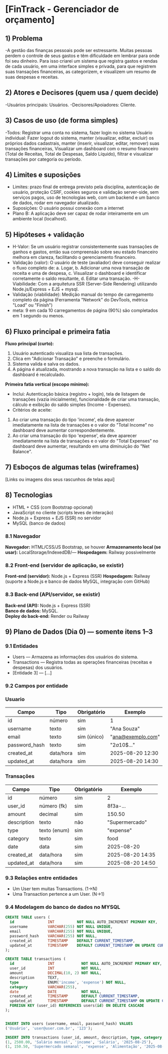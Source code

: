 # [FinTrack - Gerenciador de orçamento]
<!-- EXEMPLO: "AtendeAí — Fila de Ajuda em Sala" -->

## 1) Problema
<!--  A gestão das finanças pessoais pode ser estressante. Muitas pessoas perdem o controle de seus gastos e têm dificuldade em lembrar para onde foi seu dinheiro. Para isso criarei um sistema que registra gastos e rendas de cada usuário, em uma interface simples e privada, 
para que registrem suas transações financeiras, as categorizem, e visualizem um resumo de suas despesas e receitas. -->
-A gestão das finanças pessoais pode ser estressante. Muitas pessoas perdem o controle de seus gastos e têm dificuldade em lembrar para onde foi seu dinheiro. Para isso criarei um sistema que registra gastos e rendas de cada usuário, em uma interface simples e privada, 
para que registrem suas transações financeiras, as categorizem, e visualizem um resumo de suas despesas e receitas.

## 2) Atores e Decisores (quem usa / quem decide)
<!-- Liste papéis (não nomes).
     EXEMPLO:
     Usuários principais: Alunos da turma de Desenvolvimento Web
     Decisores/Apoiadores: Professores da disciplina; Coordenação do curso -->
-Usuários principais: Usuários. 
-Decisores/Apoiadores: Cliente. 

## 3) Casos de uso (de forma simples)
<!-- Formato "Ator: ações que pode fazer".
     DICA: Use "Manter (inserir, mostrar, editar, remover)" quando for CRUD.
     EXEMPLO:
     Todos: Logar/deslogar do sistema; Manter dados cadastrais
     Professor: Manter (inserir, mostrar, editar, remover) todos os chamados
     Aluno: Manter (inserir, mostrar, editar, remover) seus chamados -->
-Todos: Registrar uma conta no sistema, fazer login no sistema Usuário individual: Fazer logout do sistema, manter (visualizar, editar, excluir) os próprios dados cadastrais, manter (inserir, visualizar, editar, remover) suas transações financeiras, Visualizar um dashboard com o resumo financeiro (Total de Receitas, Total de Despesas, Saldo Líquido), filtrar e visualizar transações por categoria ou período.  

## 4) Limites e suposições
<!-- Simples assim:
     - Limites = regras/prazos/obrigações que você não controla.
     - Suposições = coisas que você espera ter e podem falhar.
     - Plano B = como você segue com a 1ª fatia se algo falhar.
     EXEMPLO:
     Limites: entrega final até o fim da disciplina (ex.: 2025-11-30); rodar no navegador; sem serviços pagos.
     Suposições: internet no laboratório; navegador atualizado; acesso ao GitHub; 10 min para teste rápido.
     Plano B: sem internet → rodar local e salvar em arquivo/LocalStorage; sem tempo do professor → testar com 3 colegas. -->
- Limites: prazo final de entrega previsto pela disciplina, autenticação de usuário,  proteção CSRF, cookies seguros e validação server-side, sem serviços pagos, uso de tecnologias web, com um backend e um banco de dados, rodar em navegador atualizado.
- Suposições: O usuário possui conexão com a internet  
- Plano B: A aplicação deve ser capaz de rodar inteiramente em um ambiente local (localhost).

## 5) Hipóteses + validação
<!-- Preencha as duas frases abaixo. Simples e direto.
     EXEMPLO Valor: Se o aluno ver sua posição na fila, sente mais controle e conclui melhor a atividade.
     Validação: teste com 5 alunos; sucesso se ≥4 abrem/fecham chamado sem ajuda.
     EXEMPLO Viabilidade: Com app no navegador (HTML/CSS/JS + armazenamento local),
     criar e listar chamados responde em até 1 segundo na maioria das vezes (ex.: 9 de cada 10).
     Validação: medir no protótipo com 30 ações; meta: pelo menos 27 de 30 ações (9/10) em 1s ou menos. -->
- H-Valor: Se um usuário registrar consistentemente suas transações de ganhos e gastos, então sua compreensão sobre seu estado financeiro melhora em clareza, facilitando o gerenciamento financeiro.  
- Validação (valor): O usuário de teste (avaliador) deve conseguir realizar o fluxo completo de: a. Logar, b. Adicionar uma nova transação de receita e uma de despesa, c. Visualizar o dashboard e identificar corretamente o saldo resultante, d. Editar uma transação.
-H-Viabilidade: Com a arquitetura SSR (Server-Side Rendering) utilizando Node.js/Express + EJS + mysql.  
- Validação (viabilidade): Medição manual do tempo de carregamento completo da página (Ferramenta "Network" do DevTools, métrica "Load" ou "Finish") 
- meta: 9 em cada 10 carregamentos de página (90%) são completados em 1 segundo ou menos.

## 6) Fluxo principal e primeira fatia
<!-- Pense “Entrada → Processo → Saída”.
     EXEMPLO de Fluxo:
     1) Aluno faz login
     2) Clica em "Pedir ajuda" e descreve a dúvida
     3) Sistema salva e coloca na fila
     4) Lista mostra ordem e tempo desde criação
     5) Professor encerra o chamado
     EXEMPLO de 1ª fatia:
     Inclui login simples, criar chamado, listar em ordem.
     Critérios de aceite (objetivos): criar → aparece na lista com horário; encerrar → some ou marca "fechado". -->
**Fluxo principal (curto):**  
1) Usuário autenticado visualiza sua lista de transações. 
2) Clica em "Adicionar Transação" e preenche o formulário.  
3) Sistema valida e salva os dados.  
4) A página é atualizada, mostrando a nova transação na lista e o saldo do dashboard é recalculado.

**Primeira fatia vertical (escopo mínimo):**  
- Inclui: Autenticação básica (registro + login), tela de listagem de transações (vazia inicialmente), funcionalidade de criar uma transação, cálculo e exibição do saldo simples (Income - Expenses).  
- Critérios de aceite:
<!-- Ao criar uma transação do tipo 'income', ela deve aparecer imediatamente na lista de   transações e o valor do "Total Income" no dashboard deve aumentar correspondentemente.

Ao criar uma transação do tipo 'expense', ela deve aparecer imediatamente na lista de transações e o valor do "Total Expenses" no dashboard deve aumentar, resultando em uma diminuição do "Net Balance".
-->
1) Ao criar uma transação do tipo 'income', ela deve aparecer imediatamente na lista de   transações e o valor do "Total Income" no dashboard deve aumentar correspondentemente.
2) Ao criar uma transação do tipo 'expense', ela deve aparecer imediatamente na lista de transações e o valor do "Total Expenses" no dashboard deve aumentar, resultando em uma diminuição do "Net Balance".

## 7) Esboços de algumas telas (wireframes)
<!-- Vale desenho no papel (foto), Figma, Excalidraw, etc. Não precisa ser bonito, precisa ser claro.
     EXEMPLO de telas:
     • Login
     • Lista de chamados (ordem + tempo desde criação)
     • Novo chamado (formulário simples)
     • Painel do professor (atender/encerrar)
     EXEMPLO de imagem:
     ![Wireframe - Lista de chamados](img/wf-lista-chamados.png) -->
[Links ou imagens dos seus rascunhos de telas aqui]

## 8) Tecnologias
<!-- Liste apenas o que você REALMENTE pretende usar agora. -->
- HTML + CSS (com Bootstrap opcional)
- JavaScript no cliente (scripts leves de interação)
- Node.js + Express + EJS (SSR) no servidor
- MySQL (banco de dados)

### 8.1 Navegador
**Navegador:** HTML/CSS/JS Bootstrap, se houver
**Armazenamento local (se usar):** LocalStorage/IndexedDB/— 
**Hospedagem:** Railway possivelmente

### 8.2 Front-end (servidor de aplicação, se existir)
**Front-end (servidor):** Node.js + Express (SSR) 
**Hospedagem:** Railway (suporte a Node.js e banco de dados MySQL, integração com GitHub)

### 8.3 Back-end (API/servidor, se existir)
**Back-end (API):** Node.js + Express (SSR)  
**Banco de dados:** MySQL.  
**Deploy do back-end:** Render ou Railway

## 9) Plano de Dados (Dia 0) — somente itens 1–3
<!-- Defina só o essencial para criar o banco depois. -->

### 9.1 Entidades
<!-- EXEMPLO:
     - Usuario — pessoa que usa o sistema (aluno/professor)
     - Chamado — pedido de ajuda criado por um usuário 
     Duas tabelas principais: Usiário e Transações
     (adicionarei depois outra entidade "categorias")
-->
- Users — Armazena as informações dos usuários do sistema.
- Transactions — Registra todas as operações financeiras (receitas e despesas) dos usuários.
- [Entidade 3] — [...]

### 9.2 Campos por entidade
<!-- Use tipos simples: uuid, texto, número, data/hora, booleano, char. -->

### Usuario
| Campo           | Tipo                          | Obrigatório | Exemplo            |
|-----------------|-------------------------------|-------------|--------------------|
| id              | número                        | sim         | 1                  |
| username            | texto                         | sim         | "Ana Souza"        |
| email           | texto                         | sim (único) | "ana@exemplo.com"  |
| password_hash      | texto                         | sim         | "$2a$10$..."       |
| created_at           | data/hora                  | sim         | 2025-08-20 12:30     |
| updated_at     | data/hora                     | sim         | 2025-08-20 14:30   |

### Transações
| Campo           | Tipo               | Obrigatório | Exemplo                 |
|-----------------|--------------------|-------------|-------------------------|
| id              | número             | sim         | 2                       |  
| user_id         | número (fk)        | sim         | 8f3a-...                |
| amount          | decimal            | sim         | 150.50                  |
| description     | texto              | não         | "Supermercado"          |
| type            | texto (enum)       | sim         | "expense"               |   
| category        | texto              | sim         | food                    |
| date            | data               | sim         | 2025-08-20              |
| created_at      | data/hora          | sim         | 2025-08-20 14:35        |
| updated_at      | data/hora          | sim         | 2025-08-20 14:50        |

### 9.3 Relações entre entidades
<!-- Frases simples bastam. EXEMPLO:
     Um Usuario tem muitos Chamados (1→N).
     Um Chamado pertence a um Usuario (N→1). -->
- Um User tem muitas Transactions. (1→N)
- Uma Transaction pertence a um User. (N→1)

### 9.4 Modelagem do banco de dados no MYSQL

```sql
CREATE TABLE users (
  id               INT          NOT NULL AUTO_INCREMENT PRIMARY KEY,
  username         VARCHAR(255) NOT NULL UNIQUE,
  email            VARCHAR(255) NOT NULL UNIQUE,
  password_hash    VARCHAR(255) NOT NULL,
  created_at       TIMESTAMP    DEFAULT CURRENT_TIMESTAMP,
  updated_at       TIMESTAMP    DEFAULT CURRENT_TIMESTAMP ON UPDATE CURRENT_TIMESTAMP
);

CREATE TABLE transactions (
  id               INT            NOT NULL AUTO_INCREMENT PRIMARY KEY,
  user_id          INT            NOT NULL,
  amount           DECIMAL(10, 2) NOT NULL,
  description      TEXT,
  type             ENUM('income', 'expense') NOT NULL,
  category         VARCHAR(255),
  date             DATE           NOT NULL,
  created_at       TIMESTAMP      DEFAULT CURRENT_TIMESTAMP,
  updated_at       TIMESTAMP      DEFAULT CURRENT_TIMESTAMP ON UPDATE CURRENT_TIMESTAMP,
  FOREIGN KEY (user_id) REFERENCES users(id) ON DELETE CASCADE
);


INSERT INTO users (username, email, password_hash) VALUES
('Usuário', 'user@user.com.br', '123');

INSERT INTO transactions (user_id, amount, description, type, category, date)  VALUES
(1, 2500.00, 'Salário mensal', 'income', 'Salário', '2025-08-25'),
(1, 150.50, 'Supermercado semanal', 'expense', 'Alimentação', '2025-08-26');
```
